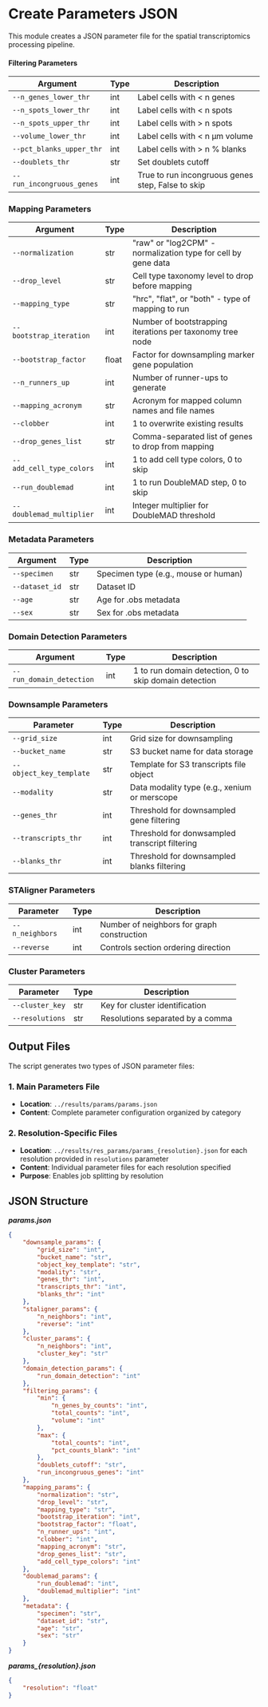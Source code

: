 # Create Parameters JSON
This module creates a JSON parameter file for the spatial transcriptomics processing pipeline. 

#### Filtering Parameters

| Argument | Type | Description |
|----------|------|-------------|
| `--n_genes_lower_thr` | int | Label cells with < n genes |
| `--n_spots_lower_thr` | int | Label cells with < n spots |
| `--n_spots_upper_thr` | int | Label cells with > n spots |
| `--volume_lower_thr` | int | Label cells with < n µm volume |
| `--pct_blanks_upper_thr` | int | Label cells with > n % blanks |
| `--doublets_thr` | str | Set doublets cutoff |
| `--run_incongruous_genes` | int | True to run incongruous genes step, False to skip |

### Mapping Parameters

| Argument | Type | Description |
|----------|------|-------------|
| `--normalization` | str | "raw" or "log2CPM" - normalization type for cell by gene data |
| `--drop_level` | str | Cell type taxonomy level to drop before mapping |
| `--mapping_type` | str | "hrc", "flat", or "both" - type of mapping to run |
| `--bootstrap_iteration` | int | Number of bootstrapping iterations per taxonomy tree node |
| `--bootstrap_factor` | float | Factor for downsampling marker gene population |
| `--n_runners_up` | int | Number of runner-ups to generate |
| `--mapping_acronym` | str | Acronym for mapped column names and file names |
| `--clobber` | int | 1 to overwrite existing results |
| `--drop_genes_list` | str | Comma-separated list of genes to drop from mapping |
| `--add_cell_type_colors` | int | 1 to add cell type colors, 0 to skip |
| `--run_doublemad` | int | 1 to run DoubleMAD step, 0 to skip |
| `--doublemad_multiplier` | int | Integer multiplier for DoubleMAD threshold |


### Metadata Parameters

| Argument | Type | Description |
|----------|------|-------------|
| `--specimen` | str | Specimen type (e.g., mouse or human) |
| `--dataset_id` | str | Dataset ID |
| `--age` | str | Age for .obs metadata |
| `--sex` | str | Sex for .obs metadata |

### Domain Detection Parameters

| Argument | Type | Description |
|----------|------|-------------|
| `--run_domain_detection` | int | 1 to run domain detection, 0 to skip domain detection |

### Downsample Parameters
| Parameter | Type | Description |
|-----------|------|-------------|
| `--grid_size` | int | Grid size for downsampling |
| `--bucket_name` | str | S3 bucket name for data storage |
| `--object_key_template` | str | Template for S3 transcripts file object |
| `--modality` | str | Data modality type (e.g., xenium or merscope |
| `--genes_thr` | int | Threshold for downsampled gene filtering |
| `--transcripts_thr` | int | Threshold for donwsampled transcript filtering |
| `--blanks_thr` | int | Threshold for downsampled blanks filtering |

### STAligner Parameters
| Parameter | Type | Description |
|-----------|------|-------------|
| `--n_neighbors` | int | Number of neighbors for graph construction |
| `--reverse` | int | Controls section ordering direction |

### Cluster Parameters
| Parameter | Type | Description |
|-----------|------|-------------|
| `--cluster_key` | str | Key for cluster identification |
| `--resolutions` | str | Resolutions separated by a comma |

## Output Files

The script generates two types of JSON parameter files:

### 1. Main Parameters File
- **Location**: `../results/params/params.json`
- **Content**: Complete parameter configuration organized by category

### 2. Resolution-Specific Files
- **Location**: `../results/res_params/params_{resolution}.json` for each resolution provided in `resolutions` parameter
- **Content**: Individual parameter files for each resolution specified
- **Purpose**: Enables job splitting by resolution

## JSON Structure
***params.json***
```json
{
    "downsample_params": {
        "grid_size": "int",
        "bucket_name": "str",
        "object_key_template": "str",
        "modality": "str",
        "genes_thr": "int",
        "transcripts_thr": "int",
        "blanks_thr": "int"
    },
    "staligner_params": {
        "n_neighbors": "int",
        "reverse": "int"
    },
    "cluster_params": {
        "n_neighbors": "int",
        "cluster_key": "str"
    },
    "domain_detection_params": {
        "run_domain_detection": "int"
    },
    "filtering_params": {
        "min": {
            "n_genes_by_counts": "int",
            "total_counts": "int",
            "volume": "int"
        },
        "max": {
            "total_counts": "int",
            "pct_counts_blank": "int"
        },
        "doublets_cutoff": "str",
        "run_incongruous_genes": "int"
    },
    "mapping_params": {
        "normalization": "str",
        "drop_level": "str",
        "mapping_type": "str",
        "bootstrap_iteration": "int",
        "bootstrap_factor": "float",
        "n_runner_ups": "int",
        "clobber": "int",
        "mapping_acronym": "str",
        "drop_genes_list": "str",
        "add_cell_type_colors": "int"
    },
    "doublemad_params": {
        "run_doublemad": "int",
        "doublemad_multiplier": "int"
    },
    "metadata": {
        "specimen": "str",
        "dataset_id": "str",
        "age": "str",
        "sex": "str"
    }
}
```
***params_{resolution}.json***
```json
{
    "resolution": "float"
}
```
